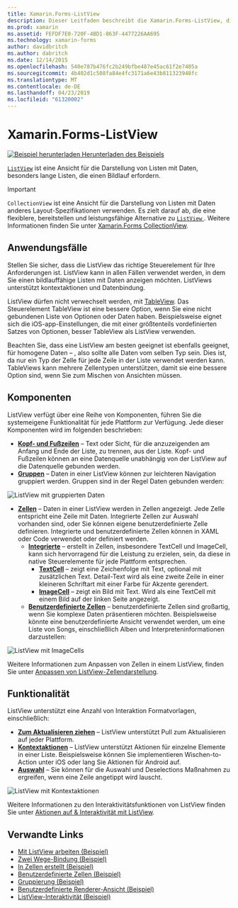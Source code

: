 ```yaml
---
title: Xamarin.Forms-ListView
description: Dieser Leitfaden beschreibt die Xamarin.Forms-ListView, die Daten in ansprechender, interaktiver Listen dargestellt verwendet werden kann.
ms.prod: xamarin
ms.assetid: FEFDF7E0-720F-4BD1-863F-4477226AA695
ms.technology: xamarin-forms
author: davidbritch
ms.author: dabritch
ms.date: 12/14/2015
ms.openlocfilehash: 540e787b476fc2b249bfbe487e45ac61f2e7405a
ms.sourcegitcommit: 4b402d1c508fa84e4fc3171a6e43b811323948fc
ms.translationtype: MT
ms.contentlocale: de-DE
ms.lasthandoff: 04/23/2019
ms.locfileid: "61320002"
---
```

# <a name="xamarinforms-listview"></a>Xamarin.Forms-ListView

[![Beispiel herunterladen](~/media/shared/download.png) Herunterladen des Beispiels](https://developer.xamarin.com/samples/WorkingWithListview)

[`ListView`](xref:Xamarin.Forms.ListView) ist eine Ansicht für die Darstellung von Listen mit Daten, besonders lange Listen, die einen Bildlauf erfordern.

> [!IMPORTANT]
> `CollectionView` ist eine Ansicht für die Darstellung von Listen mit Daten anderes Layout-Spezifikationen verwenden. Es zielt darauf ab, die eine flexiblere, bereitstellen und leistungsfähige Alternative zu [ `ListView` ](xref:Xamarin.Forms.ListView). Weitere Informationen finden Sie unter [Xamarin.Forms CollectionView](~/xamarin-forms/user-interface/collectionview/index.md).

## <a name="use-cases"></a>Anwendungsfälle

Stellen Sie sicher, dass die ListView das richtige Steuerelement für Ihre Anforderungen ist. ListView kann in allen Fällen verwendet werden, in dem Sie einen bildlauffähige Listen mit Daten anzeigen möchten. ListViews unterstützt kontextaktionen und Datenbindung.

ListView dürfen nicht verwechselt werden, mit [TableView](~/xamarin-forms/user-interface/tableview.md). Das Steuerelement TableView ist eine bessere Option, wenn Sie eine nicht gebundenen Liste von Optionen oder Daten haben. Beispielsweise eignet sich die iOS-app-Einstellungen, die mit einer größtenteils vordefinierten Satzes von Optionen, besser TableView als ListView verwenden.

Beachten Sie, dass eine ListView am besten geeignet ist ebenfalls geeignet, für homogene Daten &ndash; , also sollte alle Daten vom selben Typ sein. Dies ist, da nur ein Typ der Zelle für jede Zeile in der Liste verwendet werden kann. TableViews kann mehrere Zellentypen unterstützen, damit sie eine bessere Option sind, wenn Sie zum Mischen von Ansichten müssen.

## <a name="components"></a>Komponenten
ListView verfügt über eine Reihe von Komponenten, führen Sie die systemeigene Funktionalität für jede Plattform zur Verfügung. Jede dieser Komponenten wird im folgenden beschrieben:

- **[Kopf- und Fußzeilen](customizing-list-appearance.md#Headers_and_Footers)**  &ndash; Text oder Sicht, für die anzuzeigenden am Anfang und Ende der Liste, zu trennen, aus der Liste. Kopf- und Fußzeilen können an eine Datenquelle unabhängig von der ListView auf die Datenquelle gebunden werden.
- **[Gruppen](customizing-list-appearance.md#Grouping)**  &ndash; Daten in einer ListView können zur leichteren Navigation gruppiert werden. Gruppen sind in der Regel Daten gebunden werden:

![](images/grouping-depth.png "ListView mit gruppierten Daten")

- **[Zellen](customizing-cell-appearance.md)**  &ndash; Daten in einer ListView werden in Zellen angezeigt. Jede Zelle entspricht eine Zeile mit Daten. Integrierte Zellen zur Auswahl vorhanden sind, oder Sie können eigene benutzerdefinierte Zelle definieren. Integrierte und benutzerdefinierte Zellen können in XAML oder Code verwendet oder definiert werden.
  - **[Integrierte](customizing-cell-appearance.md#Built_in_Cells)**  &ndash; erstellt in Zellen, insbesondere TextCell und ImageCell, kann sich hervorragend für die Leistung zu erzielen, sein, da diese in native Steuerelemente für jede Plattform entsprechen.
       - **[TextCell](customizing-cell-appearance.md#TextCell)**  &ndash; zeigt eine Zeichenfolge mit Text, optional mit zusätzlichen Text. Detail-Text wird als eine zweite Zeile in einer kleineren Schriftart mit einer Farbe für Akzente gerendert.
       - **[ImageCell](customizing-cell-appearance.md#ImageCell)**  &ndash; zeigt ein Bild mit Text. Wird als eine TextCell mit einem Bild auf der linken Seite angezeigt.
  - **[Benutzerdefinierte Zellen](customizing-cell-appearance.md#customcells)**  &ndash; benutzerdefinierte Zellen sind großartig, wenn Sie komplexe Daten präsentieren möchten. Beispielsweise könnte eine benutzerdefinierte Ansicht verwendet werden, um eine Liste von Songs, einschließlich Alben und Interpreteninformationen darzustellen:

![](images/image-cell-default.png "ListView mit ImageCells")

Weitere Informationen zum Anpassen von Zellen in einem ListView, finden Sie unter [Anpassen von ListView-Zellendarstellung](customizing-cell-appearance.md).

## <a name="functionality"></a>Funktionalität
ListView unterstützt eine Anzahl von Interaktion Formatvorlagen, einschließlich:

- **[Zum Aktualisieren ziehen](interactivity.md#Pull_to_Refresh)**  &ndash; ListView unterstützt Pull zum Aktualisieren auf jeder Plattform.
- **[Kontextaktionen](interactivity.md#Context_Actions)**  &ndash; ListView unterstützt Aktionen für einzelne Elemente in einer Liste. Beispielsweise können Sie implementieren Wischen-to-Action unter iOS oder lang Sie Aktionen für Android auf.
- **[Auswahl](interactivity.md#selectiontaps)**  &ndash; Sie können für die Auswahl und Deselections Maßnahmen zu ergreifen, wenn eine Zeile angetippt wird lauscht.

![](images/context-default.png "ListView mit Kontextaktionen")

Weitere Informationen zu den Interaktivitätsfunktionen von ListView finden Sie unter [Aktionen auf & Interaktivität mit ListView](interactivity.md).

## <a name="related-links"></a>Verwandte Links

- [Mit ListView arbeiten (Beispiel)](https://developer.xamarin.com/samples/WorkingWithListview)
- [Zwei Wege-Bindung (Beispiel)](https://developer.xamarin.com/samples/xamarin-forms/UserInterface/ListView/SwitchEntryTwoBinding)
- [In Zellen erstellt (Beispiel)](https://developer.xamarin.com/samples/xamarin-forms/UserInterface/ListView/BuiltInCells)
- [Benutzerdefinierte Zellen (Beispiel)](https://developer.xamarin.com/samples/xamarin-forms/UserInterface/ListView/CustomCells)
- [Gruppierung (Beispiel)](https://developer.xamarin.com/samples/xamarin-forms/UserInterface/ListView/Grouping)
- [Benutzerdefinierte Renderer-Ansicht (Beispiel)](https://developer.xamarin.com/samples/xamarin-forms/UserInterface/ListView/WorkingWithListviewNative)
- [ListView-Interaktivität (Beispiel)](https://developer.xamarin.com/samples/xamarin-forms/UserInterface/ListView/interactivity)

